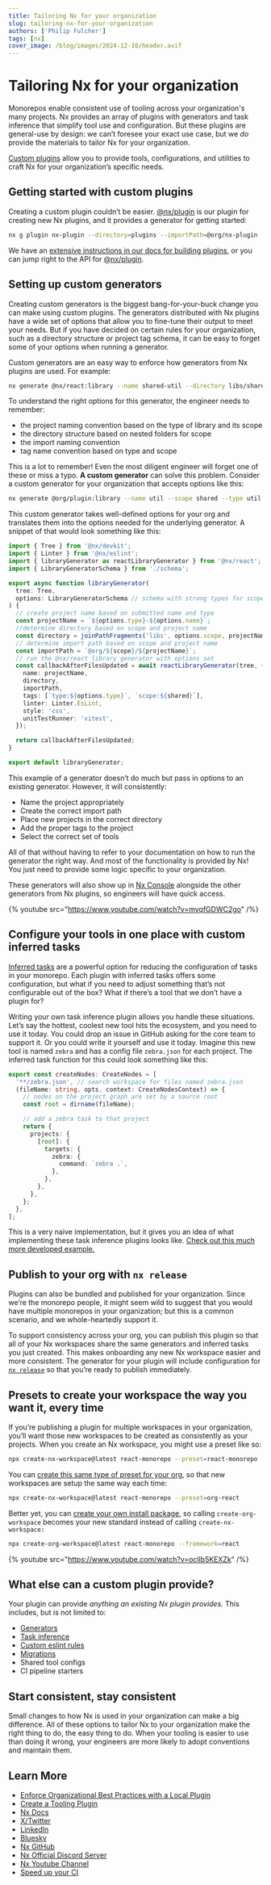 ```yaml
---
title: Tailoring Nx for your organization
slug: tailoring-nx-for-your-organization
authors: ['Philip Fulcher']
tags: [nx]
cover_image: /blog/images/2024-12-10/header.avif
---
```


# Tailoring Nx for your organization

Monorepos enable consistent use of tooling across your organization's many projects. Nx provides an array of plugins with generators and task inference that simplify tool use and configuration. But these plugins are general-use by design: we can’t foresee your exact use case, but we _do_ provide the materials to tailor Nx for your organization.

[Custom plugins](/extending-nx/intro/getting-started) allow you to provide tools, configurations, and utilities to craft Nx for your organization’s specific needs.

## Getting started with custom plugins

Creating a custom plugin couldn’t be easier. [@nx/plugin](/nx-api/plugin) is our plugin for creating new Nx plugins, and it provides a generator for getting started:

```bash
nx g plugin nx-plugin --directory=plugins --importPath=@org/nx-plugin
```

We have an [extensive instructions in our docs for building plugins](/extending-nx/intro/getting-started), or you can jump right to the API for [@nx/plugin](/nx-api/plugin).

## Setting up custom generators

Creating custom generators is the biggest bang-for-your-buck change you can make using custom plugins. The generators distributed with Nx plugins have a wide set of options that allow you to fine-tune their output to meet your needs. But if you have decided on certain rules for your organization, such as a directory structure or project tag schema, it can be easy to forget some of your options when running a generator.

Custom generators are an easy way to enforce how generators from Nx plugins are used. For example:

```bash
nx generate @nx/react:library --name shared-util --directory libs/shared/util --importPath="@org/shared/util" --tags=type:util,scope:shared
```

To understand the right options for this generator, the engineer needs to remember:

- the project naming convention based on the type of library and its scope
- the directory structure based on nested folders for scope
- the import naming convention
- tag name convention based on type and scope

This is a lot to remember! Even the most diligent engineer will forget one of these or miss a typo. **A custom generator** can solve this problem. Consider a custom generator for your organization that accepts options like this:

```bash
nx generate @org/plugin:library --name util --scope shared --type util
```

This custom generator takes well-defined options for your org and translates them into the options needed for the underlying generator. A snippet of that would look something like this:

```typescript
import { Tree } from '@nx/devkit';
import { Linter } from '@nx/eslint';
import { libraryGenerator as reactLibraryGenerator } from '@nx/react';
import { LibraryGeneratorSchema } from './schema';

export async function libraryGenerator(
  tree: Tree,
  options: LibraryGeneratorSchema // schema with strong types for scope and type
) {
  // create project name based on submitted name and type
  const projectName = `${options.type}-${options.name}`;
  //determine directory based on scope and project name
  const directory = joinPathFragments('libs', options.scope, projectName);
  // determine import path based on scope and project name
  const importPath = `@org/${scope}/${projectName}`;
  // run the @nx/react library generator with options set
  const callbackAfterFilesUpdated = await reactLibraryGenerator(tree, {
    name: projectName,
    directory,
    importPath,
    tags: [`type:${options.type}`, `scope:${shared}`],
    linter: Linter.EsLint,
    style: 'css',
    unitTestRunner: 'vitest',
  });

  return callbackAfterFilesUpdated;
}

export default libraryGenerator;
```

This example of a generator doesn’t do much but pass in options to an existing generator. However, it will consistently:

- Name the project appropriately
- Create the correct import path
- Place new projects in the correct directory
- Add the proper tags to the project
- Select the correct set of tools

All of that without having to refer to your documentation on how to run the generator the right way. And most of the functionality is provided by Nx! You just need to provide some logic specific to your organization.

These generators will also show up in [Nx Console](/getting-started/editor-setup) alongside the other generators from Nx plugins, so engineers will have quick access.

{% youtube src="https://www.youtube.com/watch?v=myqfGDWC2go" /%}

## Configure your tools in one place with custom inferred tasks

[Inferred tasks](/concepts/inferred-tasks) are a powerful option for reducing the configuration of tasks in your monorepo. Each plugin with inferred tasks offers some configuration, but what if you need to adjust something that’s not configurable out of the box? What if there’s a tool that we don’t have a plugin for?

Writing your own task inference plugin allows you handle these situations. Let’s say the hottest, coolest new tool hits the ecosystem, and you need to use it today. You could drop an issue in GitHub asking for the core team to support it. Or you could write it yourself and use it today. Imagine this new tool is named `zebra` and has a config file `zebra.json` for each project. The inferred task function for this could look something like this:

```typescript
export const createNodes: CreateNodes = [
  '**/zebra.json', // search workspace for files named zebra.json
  (fileName: string, opts, context: CreateNodesContext) => {
    // nodes on the project graph are set by a source root
    const root = dirname(fileName);

    // add a zebra task to that project
    return {
      projects: {
        [root]: {
          targets: {
            zebra: {
              command: `zebra .`,
            },
          },
        },
      },
    };
  },
];
```

This is a very naive implementation, but it gives you an idea of what implementing these task inference plugins looks like. [Check out this much more developed example.](/extending-nx/tutorials/tooling-plugin)

## Publish to your org with `nx release`

Plugins can also be bundled and published for your organization. Since we’re the monorepo people, it might seem wild to suggest that you would have multiple monorepos in your organization; but this is a common scenario, and we whole-heartedly support it.

To support consistency across your org, you can publish this plugin so that all of your Nx workspaces share the same generators and inferred tasks you just created. This makes onboarding any new Nx workspace easier and more consistent. The generator for your plugin will include configuration for [`nx release`](/features/manage-releases) so that you’re ready to publish immediately.

## Presets to create your workspace the way you want it, every time

If you’re publishing a plugin for multiple workspaces in your organization, you’ll want those new workspaces to be created as consistently as your projects. When you create an Nx workspace, you might use a preset like so:

```bash
npx create-nx-workspace@latest react-monorepo --preset=react-monorepo
```

You can [create this same type of preset for your org](/extending-nx/recipes/create-preset), so that new workspaces are setup the same way each time:

```bash
npx create-nx-workspace@latest react-monorepo --preset=org-react
```

Better yet, you can [create your own install package](/extending-nx/recipes/create-install-package), so calling `create-org-workspace` becomes your new standard instead of calling `create-nx-workspace:`

```bash
npx create-org-workspace@latest react-monorepo --framework=react
```

{% youtube src="https://www.youtube.com/watch?v=ocllb5KEXZk" /%}

## What else can a custom plugin provide?

Your plugin can provide _anything an existing Nx plugin provides._ This includes, but is not limited to:

- [Generators](/extending-nx/recipes/local-generators)
- [Task inference](/extending-nx/tutorials/tooling-plugin)
- [Custom eslint rules](/nx-api/eslint/generators/workspace-rule#nxeslintworkspacerule)
- [Migrations](/extending-nx/recipes/migration-generators)
- Shared tool configs
- CI pipeline starters

## Start consistent, stay consistent

Small changes to how Nx is used in your organization can make a big difference. All of these options to tailor Nx to your organization make the right thing to do, the easy thing to do. When your tooling is easier to use than doing it wrong, your engineers are more likely to adopt conventions and maintain them.

## Learn More

- [Enforce Organizational Best Practices with a Local Plugin](/extending-nx/tutorials/organization-specific-plugin)
- [Create a Tooling Plugin](/extending-nx/tutorials/tooling-plugin)
- [Nx Docs](https://www.notion.so/getting-started/intro)
- [X/Twitter](https://twitter.com/nxdevtools)
- [LinkedIn](https://www.linkedin.com/company/nrwl/)
- [Bluesky](https://bsky.app/profile/nx.dev)
- [Nx GitHub](https://github.com/nrwl/nx)
- [Nx Official Discord Server](https://go.nx.dev/community)
- [Nx Youtube Channel](https://www.youtube.com/@nxdevtools)
- [Speed up your CI](https://www.notion.so/nx-cloud)
